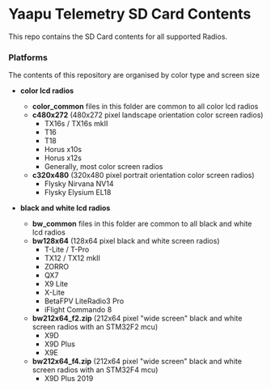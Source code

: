 # Yaapu Telemetry SD Card Contents

This repo contains the SD Card contents for all supported Radios.

### Platforms

The contents of this repository are organised by color type and screen size

- **color lcd radios**
    - **color_common** files in this folder are common to all color lcd radios
    - **c480x272** (480x272 pixel landscape orientation color screen radios)
        - TX16s / TX16s mkII
        - T16
        - T18
        - Horus x10s
        - Horus x12s
        - Generally, most color screen radios
    - **c320x480** (320x480 pixel portrait orientation color screen radios)
        - Flysky Nirvana NV14
        - Flysky Elysium EL18

- **black and white lcd radios**
    - **bw_common** files in this folder are common to all black and white lcd radios
    - **bw128x64** (128x64 pixel black and white screen radios)
        - T-Lite / T-Pro
        - TX12 / TX12 mkII
        - ZORRO
        - QX7
        - X9 Lite
        - X-Lite
        - BetaFPV LiteRadio3 Pro
        - iFlight Commando 8
    - **bw212x64_f2.zip** (212x64 pixel "wide screen" black and white screen radios with an STM32F2 mcu)
        - X9D
        - X9D Plus
        - X9E
    - **bw212x64_f4.zip** (212x64 pixel "wide screen" black and white screen radios with an STM32F4 mcu)
        - X9D Plus 2019
